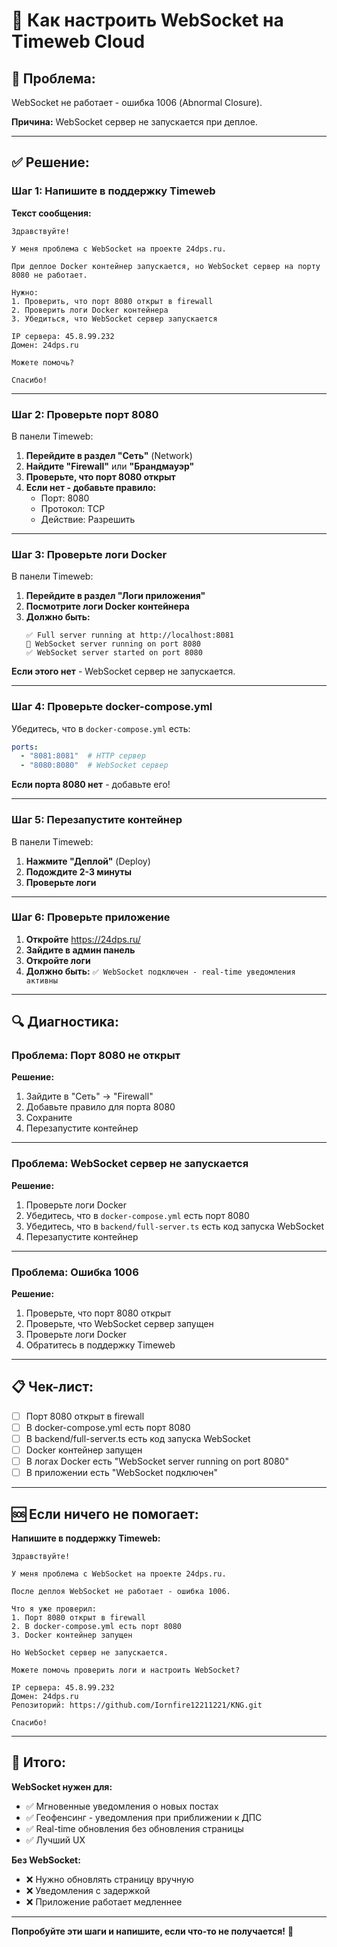 # 🔧 Как настроить WebSocket на Timeweb Cloud

## 🔴 Проблема:

WebSocket не работает - ошибка 1006 (Abnormal Closure).

**Причина:** WebSocket сервер не запускается при деплое.

---

## ✅ Решение:

### **Шаг 1: Напишите в поддержку Timeweb**

**Текст сообщения:**

```
Здравствуйте!

У меня проблема с WebSocket на проекте 24dps.ru.

При деплое Docker контейнер запускается, но WebSocket сервер на порту 8080 не работает.

Нужно:
1. Проверить, что порт 8080 открыт в firewall
2. Проверить логи Docker контейнера
3. Убедиться, что WebSocket сервер запускается

IP сервера: 45.8.99.232
Домен: 24dps.ru

Можете помочь?

Спасибо!
```

---

### **Шаг 2: Проверьте порт 8080**

В панели Timeweb:

1. **Перейдите в раздел "Сеть"** (Network)
2. **Найдите "Firewall"** или **"Брандмауэр"**
3. **Проверьте, что порт 8080 открыт**
4. **Если нет - добавьте правило:**
   - Порт: 8080
   - Протокол: TCP
   - Действие: Разрешить

---

### **Шаг 3: Проверьте логи Docker**

В панели Timeweb:

1. **Перейдите в раздел "Логи приложения"**
2. **Посмотрите логи Docker контейнера**
3. **Должно быть:**
   ```
   ✅ Full server running at http://localhost:8081
   🔌 WebSocket server running on port 8080
   ✅ WebSocket server started on port 8080
   ```

**Если этого нет** - WebSocket сервер не запускается.

---

### **Шаг 4: Проверьте docker-compose.yml**

Убедитесь, что в `docker-compose.yml` есть:

```yaml
ports:
  - "8081:8081"  # HTTP сервер
  - "8080:8080"  # WebSocket сервер
```

**Если порта 8080 нет** - добавьте его!

---

### **Шаг 5: Перезапустите контейнер**

В панели Timeweb:

1. **Нажмите "Деплой"** (Deploy)
2. **Подождите 2-3 минуты**
3. **Проверьте логи**

---

### **Шаг 6: Проверьте приложение**

1. **Откройте** https://24dps.ru/
2. **Зайдите в админ панель**
3. **Откройте логи**
4. **Должно быть:** `✅ WebSocket подключен - real-time уведомления активны`

---

## 🔍 Диагностика:

### **Проблема: Порт 8080 не открыт**

**Решение:**
1. Зайдите в "Сеть" → "Firewall"
2. Добавьте правило для порта 8080
3. Сохраните
4. Перезапустите контейнер

---

### **Проблема: WebSocket сервер не запускается**

**Решение:**
1. Проверьте логи Docker
2. Убедитесь, что в `docker-compose.yml` есть порт 8080
3. Убедитесь, что в `backend/full-server.ts` есть код запуска WebSocket
4. Перезапустите контейнер

---

### **Проблема: Ошибка 1006**

**Решение:**
1. Проверьте, что порт 8080 открыт
2. Проверьте, что WebSocket сервер запущен
3. Проверьте логи Docker
4. Обратитесь в поддержку Timeweb

---

## 📋 Чек-лист:

- [ ] Порт 8080 открыт в firewall
- [ ] В docker-compose.yml есть порт 8080
- [ ] В backend/full-server.ts есть код запуска WebSocket
- [ ] Docker контейнер запущен
- [ ] В логах Docker есть "WebSocket server running on port 8080"
- [ ] В приложении есть "WebSocket подключен"

---

## 🆘 Если ничего не помогает:

**Напишите в поддержку Timeweb:**

```
Здравствуйте!

У меня проблема с WebSocket на проекте 24dps.ru.

После деплоя WebSocket не работает - ошибка 1006.

Что я уже проверил:
1. Порт 8080 открыт в firewall
2. В docker-compose.yml есть порт 8080
3. Docker контейнер запущен

Но WebSocket сервер не запускается.

Можете помочь проверить логи и настроить WebSocket?

IP сервера: 45.8.99.232
Домен: 24dps.ru
Репозиторий: https://github.com/Iornfire12211221/KNG.git

Спасибо!
```

---

## 🎯 Итого:

**WebSocket нужен для:**
- ✅ Мгновенные уведомления о новых постах
- ✅ Геофенсинг - уведомления при приближении к ДПС
- ✅ Real-time обновления без обновления страницы
- ✅ Лучший UX

**Без WebSocket:**
- ❌ Нужно обновлять страницу вручную
- ❌ Уведомления с задержкой
- ❌ Приложение работает медленнее

---

**Попробуйте эти шаги и напишите, если что-то не получается!** 🚀

